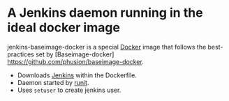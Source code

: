 # A Jenkins daemon running in the ideal docker image

jenkins-baseimage-docker is a special [Docker](http://www.docker.io) image that follows the best-practices set by [Baseimage-docker] https://github.com/phusion/baseimage-docker.

 * Downloads [Jenkins](http://jenkins-ci.org/) within the Dockerfile.
 * Daemon started by [runit](http://smarden.org/runit/).
 * Uses `setuser` to create jenkins user.
